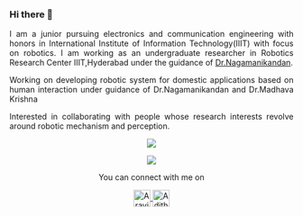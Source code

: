 ### Hi there 👋

<p align="justify">
 I am a junior pursuing electronics and communication engineering with honors in International Institute of Information Technology(IIIT) with focus on robotics. I am working as an undergraduate researcher in Robotics Research Center IIIT,Hyderabad under the guidance of <a href="https://nagamanigi.wixsite.com/home">Dr.Nagamanikandan</a>. </p>
 
  <p align="justify">
 Working on developing robotic system for domestic applications based on human interaction under guidance of Dr.Nagamanikandan and Dr.Madhava Krishna
 </p>
 
 <p align="justify">
 Interested in collaborating with people whose research interests revolve around robotic mechanism and perception.
 </p>
  
<p align="center">
<img src="https://github-readme-stats.vercel.app/api?username=aravind-3105&show_icons=true&count_private=true&theme=algolia">
</p>
<p align="center">
<a href="https://github.com/aravind-3105/aravind-3105">
  <img align="center" src="https://github-readme-stats.vercel.app/api/top-langs/?username=aravind-3105&layout=compact&title_color=CCD6F6&text_color=CCD6F6&icon_color=2bbc8a&bg_color=22272E&hide_border=1&border_radius=15&custom_title=Languages" />
</a>
</p?
<br>
<p align="center">
  You can connect with me on
</p>
<p align="center">
  <a href="https://discord.com/users/599097615115747351" >
    <img align="center" alt="Aravind's Discord" width="30px" src="https://raw.githubusercontent.com/peterthehan/peterthehan/master/assets/discord.svg" />
  </a>
  <a href="https://www.linkedin.com/in/aravind-narayanan-774665144/">
    <img align="center" alt="Adithya's LinkedIN" width="30px" src="https://raw.githubusercontent.com/peterthehan/peterthehan/master/assets/linkedin.svg" />
  </a>
</p> 
  

<!--
**aravind-3105/aravind-3105** is a ✨ _special_ ✨ repository because its `README.md` (this file) appears on your GitHub profile.

Here are some ideas to get you started:

- 🔭 I’m currently working on ...
- 🌱 I’m currently learning ...
- 👯 I’m looking to collaborate on ...
- 🤔 I’m looking for help with ...
- 💬 Ask me about ...
- 📫 How to reach me: ...
- 😄 Pronouns: ...
- ⚡ Fun fact: ...
-->
